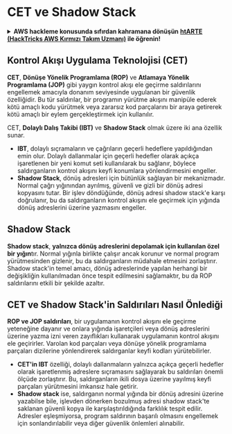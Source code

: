 # CET ve Shadow Stack

<details>

<summary><strong>AWS hackleme konusunda sıfırdan kahramana dönüşün</strong> <a href="https://training.hacktricks.xyz/courses/arte"><strong>htARTE (HackTricks AWS Kırmızı Takım Uzmanı)</strong></a><strong> ile öğrenin!</strong></summary>

HackTricks'i desteklemenin diğer yolları:

* **Şirketinizi HackTricks'te reklamını görmek istiyorsanız** veya **HackTricks'i PDF olarak indirmek istiyorsanız** [**ABONELİK PLANLARINI**](https://github.com/sponsors/carlospolop) kontrol edin!
* [**Resmi PEASS & HackTricks ürünlerini**](https://peass.creator-spring.com) edinin
* [**PEASS Ailesi'ni**](https://opensea.io/collection/the-peass-family) keşfedin, özel [**NFT'lerimiz**](https://opensea.io/collection/the-peass-family) koleksiyonumuz
* **Katılın** 💬 [**Discord grubuna**](https://discord.gg/hRep4RUj7f) veya [**telegram grubuna**](https://t.me/peass) veya bizi **Twitter** 🐦 [**@hacktricks\_live**](https://twitter.com/hacktricks\_live)** takip edin.**
* **Hacking püf noktalarınızı paylaşarak PR göndererek** [**HackTricks**](https://github.com/carlospolop/hacktricks) ve [**HackTricks Cloud**](https://github.com/carlospolop/hacktricks-cloud) github depolarına katkıda bulunun.

</details>

## Kontrol Akışı Uygulama Teknolojisi (CET)

**CET**, **Dönüşe Yönelik Programlama (ROP)** ve **Atlamaya Yönelik Programlama (JOP)** gibi yaygın kontrol akışı ele geçirme saldırılarını engellemek amacıyla donanım seviyesinde uygulanan bir güvenlik özelliğidir. Bu tür saldırılar, bir programın yürütme akışını manipüle ederek kötü amaçlı kodu yürütmek veya zararsız kod parçalarını bir araya getirerek kötü amaçlı bir eylem gerçekleştirmek için kullanılır.

CET, **Dolaylı Dalış Takibi (IBT)** ve **Shadow Stack** olmak üzere iki ana özellik sunar.

* **IBT**, dolaylı sıçramaların ve çağrıların geçerli hedeflere yapıldığından emin olur. Dolaylı dallanmalar için geçerli hedefler olarak açıkça işaretlenen bir yeni komut seti kullanılarak bu sağlanır, böylece saldırganların kontrol akışını keyfi konumlara yönlendirmesini engeller.
* **Shadow Stack**, dönüş adresleri için bütünlük sağlayan bir mekanizmadır. Normal çağrı yığınından ayrılmış, güvenli ve gizli bir dönüş adresi kopyasını tutar. Bir işlev döndüğünde, dönüş adresi shadow stack'e karşı doğrulanır, bu da saldırganların kontrol akışını ele geçirmek için yığında dönüş adreslerini üzerine yazmasını engeller.

## Shadow Stack

**Shadow stack**, **yalnızca dönüş adreslerini depolamak için kullanılan özel bir yığın**tır. Normal yığınla birlikte çalışır ancak korunur ve normal program yürütmesinden gizlenir, bu da saldırganların müdahale etmesini zorlaştırır. Shadow stack'in temel amacı, dönüş adreslerinde yapılan herhangi bir değişikliğin kullanılmadan önce tespit edilmesini sağlamaktır, bu da ROP saldırılarını etkili bir şekilde azaltır.

## CET ve Shadow Stack'in Saldırıları Nasıl Önlediği

**ROP ve JOP saldırıları**, bir uygulamanın kontrol akışını ele geçirme yeteneğine dayanır ve onlara yığında işaretçileri veya dönüş adreslerini üzerine yazma izni veren zayıflıkları kullanarak uygulamanın kontrol akışını ele geçirirler. Varolan kod parçaları veya dönüşe yönelik programlama parçaları dizilerine yönlendirerek saldırganlar keyfi kodları yürütebilirler.

* **CET'in IBT** özelliği, dolaylı dallanmaların yalnızca açıkça geçerli hedefler olarak işaretlenmiş adreslere sıçramasını sağlayarak bu saldırıları önemli ölçüde zorlaştırır. Bu, saldırganların ikili dosya üzerine yayılmış keyfi parçaları yürütmesini imkansız hale getirir.
* **Shadow stack** ise, saldırganın normal yığında bir dönüş adresini üzerine yazabilse bile, işlevden dönerken bozulmuş adresi shadow stack'te saklanan güvenli kopya ile karşılaştırıldığında farklılık tespit edilir. Adresler eşleşmiyorsa, program saldırının başarılı olmasını engellemek için sonlandırılabilir veya diğer güvenlik önlemleri alınabilir.
